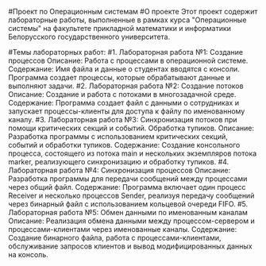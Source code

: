 #Проект по Операционным системам
#О проекте
Этот проект содержит лабораторные работы, выполненные в рамках курса "Операционные системы" на факультете прикладной математики и информатики Белорусского государственного университета.

#Темы лабораторных работ:
#1. Лабораторная работа №1: Создание процессов
Описание: Работа с процессами в операционной системе.
Содержание: Имя файла и данные о студентах вводятся с консоли. Программа создает процессы, которые обрабатывают данные и выполняют задачи.
#2. Лабораторная работа №2: Создание потоков
Описание: Создание и работа с потоками в многозадачной среде.
Содержание: Программа создает файл с данными о сотрудниках и запускает процессы-клиенты для доступа к файлу по именованному каналу.
#3. Лабораторная работа №3: Синхронизация потоков при помощи критических секций и событий. Обработка тупиков.
Описание: Разработка программы с использованием критических секций, событий и обработки тупиков.
Содержание: Создание консольного процесса, состоящего из потока main и нескольких экземпляров потока marker, реализующего синхронизацию и обработку тупиков.
#4. Лабораторная работа №4: Синхронизация процессов
Описание: Разработка программы для передачи сообщений между процессами через общий файл.
Содержание: Программа включает один процесс Receiver и несколько процессов Sender, реализуя передачу сообщений через бинарный файл с использованием кольцевой очереди FIFO.
#5. Лабораторная работа №5: Обмен данными по именованным каналам
Описание: Реализация обмена данными между процессом-сервером и процессами-клиентами через именованные каналы.
Содержание: Создание бинарного файла, работа с процессами-клиентами, обслуживание запросов клиентов и вывод модифицированных данных на консоль.
